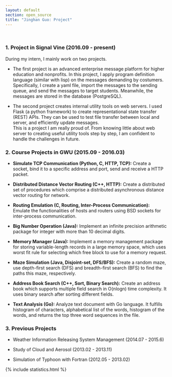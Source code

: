 ```yaml
---
layout: default
section: open_source 
title: "Jinghan Guo: Project"
---
```

&nbsp;

### 1. Project in Signal Vine (2016.09 - present)
During my intern, I mainly work on two projects.

* The first project is an advanced enterprise message platform for higher education and nonprofits. In this project, I apply program definition language (similar with lisp) on the messages demanding by costumers. Specifically, I create a yaml file, import the messages to the sending queue, and send the messages to target students. Meanwhile, the messages are stored in the database (PostgreSQL).

* The second project creates internal utility tools on web servers.
I used Flask (a python framework) to create representational state transfer (REST) APIs.
They can be used to test file transfer between local and server, and  efficiently update messages.<br/>
This is a project I am really proud of. From knowing little about web server to creating useful utility tools step by step, I am confident to handle the challenges in future.

### 2. Course Projects in GWU (2015.09 - 2016.03)

* <strong>Simulate TCP Communication (Python, C, HTTP, TCP):</strong>
Create a socket, bind it to a specific address and port, send and receive a HTTP packet.  

* <strong>Distributed Distance Vector Routing (C++, HTTP):</strong> 
Create a distributed set of procedures which comprise a distributed asynchronous distance vector routing for network.

* <strong>Routing Emulation (C, Routing, Inter-Process Communication):</strong>
Emulate the functionalities of hosts and routers using BSD sockets for inter-process communication.  

* <strong>Big Number Operation (Java):</strong>
Implement an infinite precision arithmetic package for integer with more than 10 decimal digits. 

* <strong>Memory Manager (Java):</strong>
Implement a memory management package for storing variable-length records in a large memory space, which uses worst fit rule for selecting which free block to use for a memory request. 

* <strong>Maze Simulation (Java, Disjoint-set, DFS/BFS):</strong>
Create a random maze, use depth-first search (DFS) and breadth-first search (BFS) to find the paths this maze, respectively. 

* <strong>Address Book Search (C++, Sort, Binary Search):</strong>
Create an address book which supports multiple field search in O(nlogn) time complexity. It uses binary search after sorting different fields.

* <strong>Text Analysis (Go):</strong>
Analyze text document with Go language. It fulfills histogram of characters, alphabetical list of the words, histogram of the words, and returns the top three word sequences in the file.

### 3. Previous Projects
* Weather Information Releasing System Management (2014.07 - 2015.6)

<!--* Develop a new connection module to weather information releasing system and maintain the system.-->

* Study of Cloud and Aerosol (2013.02 - 2013.11)

<!--* Study the relationship between cloud height and aerosol's concentration in Beijing. Transform Laser radar data from time series to spatial -->

* Simulation of Typhoon with Fortran (2012.05 - 2013.02)
<!--* Design Fortran program simulation model about Typhon.-->

{% include statistics.html %}
